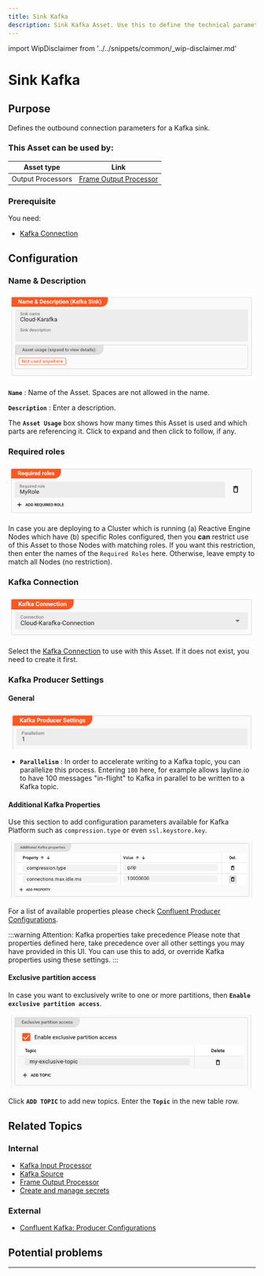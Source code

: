 ```yaml
---
title: Sink Kafka
description: Sink Kafka Asset. Use this to define the technical parameters for a Kafka sink connection.
---
```


import WipDisclaimer from '../../snippets/common/_wip-disclaimer.md'

# Sink Kafka

## Purpose

Defines the outbound connection parameters for a Kafka sink.

### This Asset can be used by:

| Asset type        | Link                                                                        |
|-------------------|-----------------------------------------------------------------------------|
| Output Processors | [Frame Output Processor](/docs/assets/processors-output/asset-output-frame) |

### Prerequisite

You need:

* [Kafka Connection](/docs/assets/connections/asset-connection-kafka)

## Configuration

### Name & Description

![](.asset-sink-kafka-images/c6e06d17.png "Name & Description (Kafka Sink)")

**`Name`** : Name of the Asset. Spaces are not allowed in the name.

**`Description`** : Enter a description.

The **`Asset Usage`** box shows how many times this Asset is used and which parts are referencing it. Click to expand and then click to follow, if any.

### Required roles

![](.asset-sink-kafka-images/c2e6ec39.png "Required Roles (Kafka Sink)")

In case you are deploying to a Cluster which is running (a) Reactive Engine Nodes which have (b) specific Roles configured, then you **can** restrict use of this Asset to those Nodes with matching
roles.
If you want this restriction, then enter the names of the `Required Roles` here. Otherwise, leave empty to match all Nodes (no restriction).

### Kafka Connection

![](.asset-sink-kafka-images/a44e1dd8.png "Kafka Connection (Kafka Sink)")

Select the [Kafka Connection](/docs/assets/connections/asset-connection-kafka) to use with this Asset.
If it does not exist, you need to create it first.

### Kafka Producer Settings

#### General

![](.asset-sink-kafka-images/bbbe60a1.png "General Kafka Producer Settings (Kafka Sink)")

* **`Parallelism`** : In order to accelerate writing to a Kafka topic, you can parallelize this process.
  Entering `100` here, for example allows layline.io to have 100 messages "in-flight" to Kafka in parallel to be written to a Kafka topic.

#### Additional Kafka Properties

Use this section to add configuration parameters available for Kafka Platform such as `compression.type` or even `ssl.keystore.key`.

![](.asset-sink-kafka-images/9cf62f34.png "Additional Kafka Properties (Kafka Sink)")

For a list of available properties please check [Confluent Producer Configurations](https://docs.confluent.io/platform/current/installation/configuration/producer-configs).

:::warning Attention: Kafka properties take precedence
Please note that properties defined here, take precedence over all other settings you may have provided in this UI.
You can use this to add, or override Kafka properties using these settings.
:::

#### Exclusive partition access

In case you want to exclusively write to one or more partitions, then **`Enable exclusive partition access`**.

![](.asset-sink-kafka-images/b78d3b53.png "Exclusive partition access (Kafka Sink)")

Click **`ADD TOPIC`** to add new topics. Enter the **`Topic`** in the new table row.

## Related Topics

### Internal

* [Kafka Input Processor](/docs/assets/processors-input/asset-input-kafka)
* [Kafka Source](/docs/assets/sources/asset-source-kafka)
* [Frame Output Processor](/docs/assets/processors-output/asset-output-frame)
* [Create and manage secrets](/docs/assets/resources/asset-resource-secret)

### External

* [Confluent Kafka: Producer Configurations](https://docs.confluent.io/platform/current/installation/configuration/producer-configs)

## Potential problems

---

<WipDisclaimer></WipDisclaimer>

